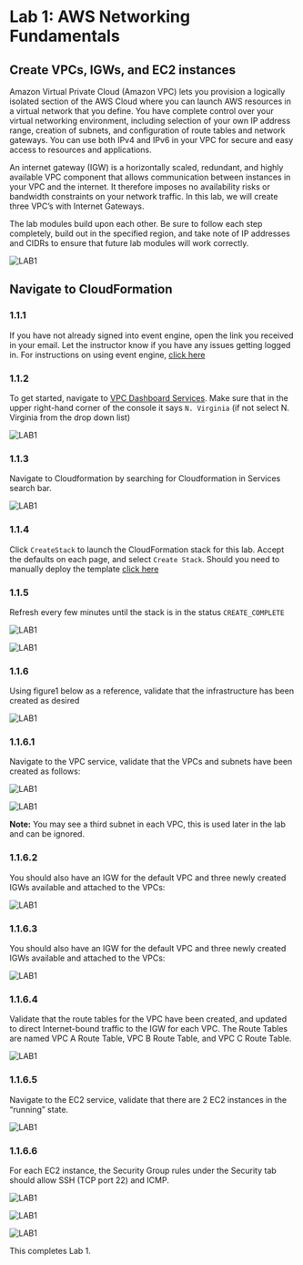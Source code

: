 # Lab 1: AWS Networking Fundamentals

## Create VPCs, IGWs, and EC2 instances

Amazon Virtual Private Cloud (Amazon VPC) lets you provision a logically isolated section of the AWS Cloud where you can launch AWS resources in a virtual network that you define. You have complete control over your virtual networking environment, including selection of your own IP address range, creation of subnets, and configuration of route tables and network gateways. You can use both IPv4 and IPv6 in your VPC for secure and easy access to resources and applications.

An internet gateway (IGW) is a horizontally scaled, redundant, and highly available VPC component that allows communication between instances in your VPC and the internet. It therefore imposes no availability risks or bandwidth constraints on your network traffic.
In this lab, we will create three VPC’s with Internet Gateways.

The lab modules build upon each other. Be sure to follow each step completely, build out in the specified region, and take note of IP addresses and CIDRs to ensure that future lab modules will work correctly.

![LAB1](images/image5-new.png)

## Navigate to CloudFormation

### 1.1.1

If you have not already signed into event engine, open the link you received in your email. Let the instructor know if you have any issues getting logged in. For instructions on using event engine, [click here](eventengine.md)

### 1.1.2

To get started, navigate to [VPC Dashboard Services](https://console.aws.amazon.com/cloudformation/home?region=us-east-1#/stacks). Make sure that in the upper right-hand corner of the console it says `N. Virginia` (if not select N. Virginia from the drop down list)

![LAB1](images/region20211109.png)

### 1.1.3

Navigate to Cloudformation by searching for Cloudformation in Services search bar.

![LAB1](images/image6-20211109.png)

### 1.1.4

Click `CreateStack` to launch the CloudFormation stack for this lab. Accept the defaults on each page, and select `Create Stack`. Should you need to manually deploy the template [click here](https://s3.us-east-1.amazonaws.com/aws-immersion-day.aviatrixlab.com/AWS-ImmersionDay-lab-1-new.yaml)

### 1.1.5

Refresh every few minutes until the stack is in the status `CREATE_COMPLETE`

![LAB1](images/stackEvent20211109.png)

![LAB1](images/stackComplete20211109.png)

### 1.1.6

Using figure1 below as a reference, validate that the infrastructure has been created as desired

![LAB1](images/firgure1-20211109.png)

### 1.1.6.1

Navigate to the VPC service, validate that the VPCs and subnets have been created as follows:

![LAB1](images/vpcList20211109.png)

![LAB1](images/subnetList20211109.png)

**Note:** You may see a third subnet in each VPC, this is used later in the lab and can be ignored.

### 1.1.6.2

You should also have an IGW for the default VPC and three newly created IGWs available and attached to the VPCs:

![LAB1](images/IGWList20211109.png)

### 1.1.6.3

You should also have an IGW for the default VPC and three newly created IGWs available and attached to the VPCs:

![LAB1](images/IGWList20211109.png)

### 1.1.6.4

Validate that the route tables for the VPC have been created, and updated to direct Internet-bound traffic to the IGW for each VPC. The Route Tables are named VPC A Route Table, VPC B Route Table, and VPC C Route Table.

![LAB1](images/routeTable2011109.png)

### 1.1.6.5

Navigate to the EC2 service, validate that there are 2 EC2 instances in the “running” state.

![LAB1](images/InstanceList20211109-new.png)

### 1.1.6.6

For each EC2 instance, the Security Group rules under the Security tab should allow SSH (TCP port 22) and ICMP.

![LAB1](images/InstanceSelectA2011109-new.png)

![LAB1](images/SecurityGroup20211109.png)

![LAB1](images/SecurityGroupRules20211109.png)

This completes Lab 1.
